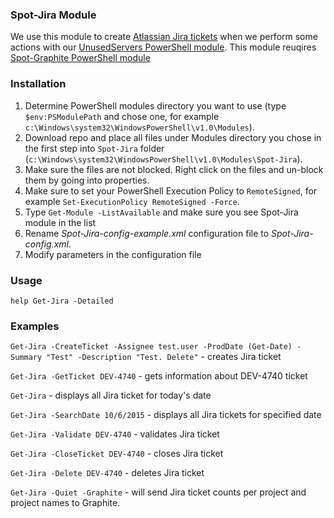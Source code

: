### Spot-Jira Module

We use this module to create [Atlassian Jira tickets](https://www.atlassian.com/software/jira/) when we perform some actions with our [UnusedServers PowerShell module](https://github.com/spottradingllc/unused-servers). This module reuqires [Spot-Graphite PowerShell module](https://github.com/spottradingllc/Spot-Graphite)

### Installation

1. Determine PowerShell modules directory you want to use (type `$env:PSModulePath` and chose one, for example `c:\Windows\system32\WindowsPowerShell\v1.0\Modules`).
2. Download repo and place all files under Modules directory you chose in the first step into `Spot-Jira` folder (`c:\Windows\system32\WindowsPowerShell\v1.0\Modules\Spot-Jira`).
3. Make sure the files are not blocked. Right click on the files and un-block them by going into properties.
4. Make sure to set your PowerShell Execution Policy to `RemoteSigned`, for example `Set-ExecutionPolicy RemoteSigned -Force`.
5. Type `Get-Module -ListAvailable` and make sure you see Spot-Jira module in the list
6. Rename *Spot-Jira-config-example.xml* configuration file to *Spot-Jira-config.xml*.
7. Modify parameters in the configuration file

### Usage

`help Get-Jira -Detailed`

### Examples

`Get-Jira -CreateTicket -Assignee test.user -ProdDate (Get-Date) -Summary "Test" -Description "Test. Delete"` - creates Jira ticket

`Get-Jira -GetTicket DEV-4740` - gets information about DEV-4740 ticket

`Get-Jira` - displays all Jira ticket for today's date

`Get-Jira -SearchDate 10/6/2015` - displays all Jira tickets for specified date

`Get-Jira -Validate DEV-4740` - validates Jira ticket

`Get-Jira -CloseTicket DEV-4740` - closes Jira ticket

`Get-Jira -Delete DEV-4740` - deletes Jira ticket

`Get-Jira -Quiet -Graphite` - will send Jira ticket counts per project and project names to Graphite.


